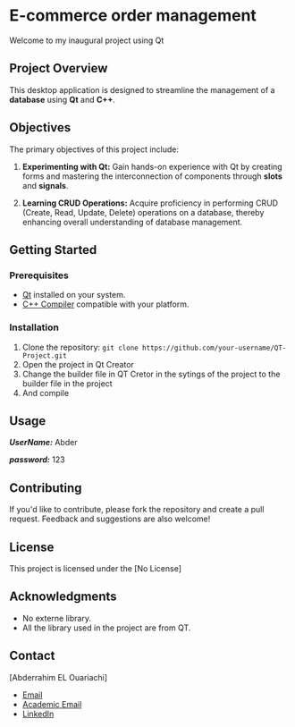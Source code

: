 # E-commerce order management

Welcome to my inaugural project using Qt

## Project Overview

This desktop application is designed to streamline the management of a **database** using **Qt** and **C++**.

## Objectives

The primary objectives of this project include:

1. **Experimenting with Qt:** Gain hands-on experience with Qt by creating forms and mastering the interconnection of components through **slots** and **signals**.

2. **Learning CRUD Operations:** Acquire proficiency in performing CRUD (Create, Read, Update, Delete) operations on a database, thereby enhancing overall understanding of database management.

## Getting Started

### Prerequisites

- [Qt](https://www.qt.io/download) installed on your system.
- [C++ Compiler](https://gcc.gnu.org/install/index.html) compatible with your platform.

### Installation

1. Clone the repository: `git clone https://github.com/your-username/QT-Project.git`
2. Open the project in Qt Creator
3. Change the builder file in QT Cretor in the sytings of the project to the builder file in the project
4. And compile

## Usage
***UserName:*** Abder 

***password:*** 123

## Contributing

If you'd like to contribute, please fork the repository and create a pull request. Feedback and suggestions are also welcome!

## License

This project is licensed under the [No License] 

## Acknowledgments

- No externe library.
- All the library used in the project are from QT.

## Contact

[Abderrahim EL Ouariachi]
- [Email](mailto:abderahimouriachi@gmail.com)
- [Academic Email](mailto:abderrahim.elouariachi21@ump.ac.ma)
- [LinkedIn](https://www.linkedin.com/in/Abderrahim-El-Ouariachi/)
